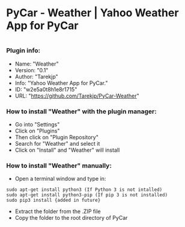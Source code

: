 # PyCar - Weather | Yahoo Weather App for PyCar

#
#

### Plugin info:

- Name: "Weather"
- Version: "0.1"
- Author: "Tarekjp"
- Info: "Yahoo Weather App for PyCar."
- ID: "w2e5a0t8h1e8r1715"
- URL: "https://github.com/Tarekjp/PyCar-Weather"

### How to install "Weather" with the plugin manager:

- Go into "Settings"
- Click on "Plugins"
- Then click on "Plugin Repository"
- Search for "Weather" and select it
- Click on "Install" and "Weather" will install

### How to install "Weather" manually:

- Open a terminal window and type in:
```
sudo apt-get install python3 (If Python 3 is not intalled)
sudo apt-get install python3-pip (If pip 3 is not installed)
sudo pip3 install {added in future}
```
- Extract the folder from the .ZIP file
- Copy the folder to the root directory of PyCar

#
#
